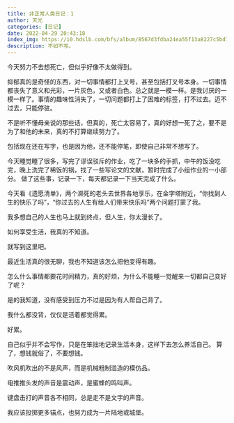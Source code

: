 ```yaml
---
title: 非正常人类日记：1
author: 天光
categories: [日记]
date: 2022-04-29 20:43:18
index_img: https://i0.hdslb.com/bfs/album/8567d3fdba24ea55f13a8227c5bd76b135ca81c6.png@600w.webp
description: 不如不写。
---
```


今天努力不去想死亡，但似乎好像不太做得到。

抑郁真的是奇怪的东西，对一切事情都打上叉号，甚至包括打叉号本身。一切事情都丧失了意义和光彩，一片灰色，又或者白色。总之就是一模一样。是我讨厌的一模一样了。事情的趣味性消失了，一切问题都打上了困难的标签，打不过去。迈不过去，只能停驻。

不是听不懂母亲说的那些话，但真的，死亡太容易了，真的好想一死了之，要不是为了和他的未来，真的不打算继续努力了。

包括现在还在写字，也是因为他，还不能停笔，即使自己非常不想写了。

今天睡觉睡了很多，写完了谬误驳斥的作业，吃了一块多的手抓，中午的饭没吃完，晚上洗完了稀饭的锅，找了一些写论文的文献，暂时完成了小组作业的一小部分。
做了这些事，记录一下，每天都记录一下当天完成了什么。

今天看《遗愿清单》，两个濒死的老头去世界各地享乐，在金字塔附近，“你找到人生的快乐了吗”，“你过去的人生有给人们带来快乐吗”两个问题打蒙了我。

我多想自己的人生也马上就到终点，但人生，你太漫长了。

如何享受生活，我真的不知道。

就写到这里吧。

最近生活真的很无聊，我也不知道该怎么把他变得有趣。

怎么什么事情都要花时间精力，真的好烦，为什么不能睡一觉醒来一切都自己变好了呢？

是的我知道，没有感受到压力不过是因为有人帮自己背了。

我什么都没背，仅仅是活着都觉得累。

好累。

自己似乎并不会写作，只是在笨拙地记录生活本身，这样下去怎么养活自己。
算了，想钱就俗了，不要想钱。

吹风机吹出的不是风声，而是机械粗制滥造的模仿品。

电推推头发的声音是震动声，是蜜蜂的鸣叫声。

键盘击打的声音各不相同，总是走不是文字的声音。

我应该投掷更多锚点，也努力成为一片陆地或城堡。